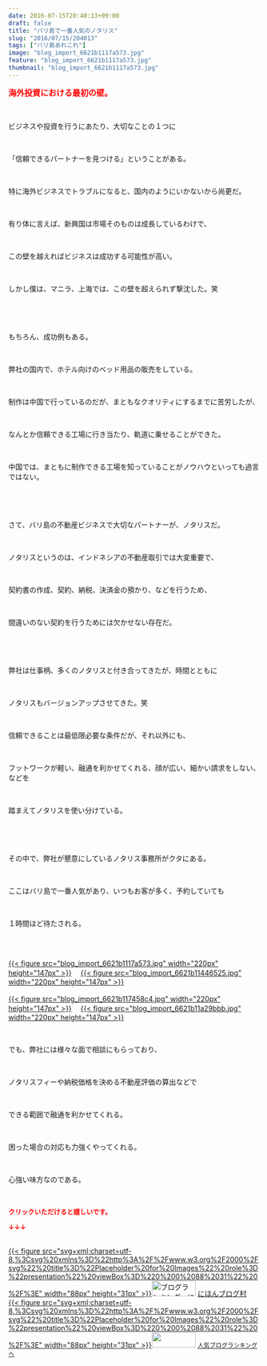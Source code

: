 ```yaml
---
date: 2016-07-15T20:40:13+09:00
draft: false
title: "バリ島で一番人気のノタリス"
slug: "2016/07/15/204013"
tags: ["バリ島あれこれ"]
image: "blog_import_6621b1117a573.jpg"
feature: "blog_import_6621b1117a573.jpg"
thumbnail: "blog_import_6621b1117a573.jpg"
---
```

<p><font color="#ff0000" size="3"><strong>海外投資における最初の壁。</strong></font></p><br/><p>ビジネスや投資を行うにあたり、大切なことの１つに</p><br/><p>「信頼できるパートナーを見つける」ということがある。</p><br/><p>特に海外ビジネスでトラブルになると、国内のようにいかないから尚更だ。</p><br/><p>有り体に言えば、新興国は市場そのものは成長しているわけで、</p><br/><p>この壁を越えればビジネスは成功する可能性が高い。</p><br/><p>しかし僕は、マニラ、上海では、この壁を超えられず撃沈した。笑</p><br/><p><br/></p><p>もちろん、成功例もある。</p><br/><p>弊社の国内で、ホテル向けのベッド用品の販売をしている。</p><br/><p>制作は中国で行っているのだが、まともなクオリティにするまでに苦労したが、</p><br/><p>なんとか信頼できる工場に行き当たり、軌道に乗せることができた。</p><br/><p>中国では、まともに制作できる工場を知っていることがノウハウといっても過言ではない。</p><br/><p><br/></p><p>さて、バリ島の不動産ビジネスで大切なパートナーが、ノタリスだ。</p><br/><p>ノタリスというのは、インドネシアの不動産取引では大変重要で、</p><br/><p>契約書の作成、契約、納税、決済金の預かり、などを行うため、</p><br/><p>間違いのない契約を行うためには欠かせない存在だ。</p><br/><p><br/></p><p>弊社は仕事柄、多くのノタリスと付き合ってきたが、時間とともに</p><br/><p>ノタリスもバージョンアップさせてきた。笑</p><br/><p>信頼できることは最低限必要な条件だが、それ以外にも、</p><br/><p>フットワークが軽い、融通を利かせてくれる、顔が広い、細かい請求をしない、などを</p><br/><p>踏まえてノタリスを使い分けている。</p><br/><p><br/></p><p>その中で、弊社が懇意にしているノタリス事務所がクタにある。</p><br/><p>ここはバリ島で一番人気があり、いつもお客が多く、予約していても</p><br/><p>１時間ほど待たされる。</p><br/><p><br/><a href="blog_import_6621b112de926.jpg">{{< figure src="blog_import_6621b1117a573.jpg" width="220px" height="147px" >}}</a> 　<a href="blog_import_6621b11584251.jpg">{{< figure src="blog_import_6621b11446525.jpg" width="220px" height="147px" >}}</a> <br/><br/><a href="blog_import_6621b1188f85a.jpg">{{< figure src="blog_import_6621b117458c4.jpg" width="220px" height="147px" >}}</a> 　<a href="blog_import_6621b11b76496.jpg">{{< figure src="blog_import_6621b11a29bbb.jpg" width="220px" height="147px" >}}</a> <br/></p><br/><p>でも、弊社には様々な面で相談にもらっており、</p><br/><p>ノタリスフィーや納税価格を決める不動産評価の算出などで</p><br/><p>できる範囲で融通を利かせてくれる。</p><br/><p>困った場合の対応も力強くやってくれる。</p><br/><p>心強い味方なのである。</p><br/><p><font color="#ff0000" size="2"><strong>クリックいただけると嬉しいです。<br/></strong></font></p><p><font color="#ff0000" size="2"><strong>↓↓↓</strong></font></p><p><br/><a href="http://www.blogmura.com/ranking.html" target="_blank">{{< figure src="svg+xml;charset=utf-8,%3Csvg%20xmlns%3D%22http%3A%2F%2Fwww.w3.org%2F2000%2Fsvg%22%20title%3D%22Placeholder%20for%20Images%22%20role%3D%22presentation%22%20viewBox%3D%220%200%2088%2031%22%20%2F%3E" width="88px" height="31px" >}}<noscript><img border="0" alt="ブログランキング・にほんブログ村へ" src="https://img-proxy.blog-video.jp/images?url=http%3A%2F%2Fwww.blogmura.com%2Fimg%2Fwww88_31.gif" width="88" height="31"></noscript></a> <a href="http://www.blogmura.com/ranking.html" target="_blank">にほんブログ村</a> <br/><a title="人気ブログランキングへ" href="link.php?1804582">{{< figure src="svg+xml;charset=utf-8,%3Csvg%20xmlns%3D%22http%3A%2F%2Fwww.w3.org%2F2000%2Fsvg%22%20title%3D%22Placeholder%20for%20Images%22%20role%3D%22presentation%22%20viewBox%3D%220%200%2088%2031%22%20%2F%3E" width="88px" height="31px" >}}<noscript><img border="0" src="https://blog.with2.net/img/banner/banner_22.gif" width="88" height="31"></noscript></a> <a style="FONT-SIZE: 12px" href="link.php?1804582">人気ブログランキングへ</a> </p>

